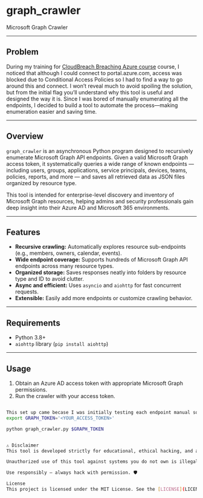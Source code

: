 # graph_crawler

Microsoft Graph Crawler

---

## Problem

During my training for [CloudBreach Breaching Azure course](https://cloudbreach.io/breachingazure/) course, I noticed that although I could connect to portal.azure.com, access was blocked due to Conditional Access Policies so I had to find a way to go around this and connect. I won’t reveal much to avoid spoiling the solution, but from the initial flag you’ll understand why this tool is useful and designed the way it is. Since I was bored of manually enumerating all the endpoints, I decided to build a tool to automate the process—making enumeration easier and saving time.

---

## Overview

`graph_crawler` is an asynchronous Python program designed to recursively enumerate Microsoft Graph API endpoints. Given a valid Microsoft Graph access token, it systematically queries a wide range of known endpoints — including users, groups, applications, service principals, devices, teams, policies, reports, and more — and saves all retrieved data as JSON files organized by resource type.

This tool is intended for enterprise-level discovery and inventory of Microsoft Graph resources, helping admins and security professionals gain deep insight into their Azure AD and Microsoft 365 environments.

---

## Features

- **Recursive crawling:** Automatically explores resource sub-endpoints (e.g., members, owners, calendar, events).
- **Wide endpoint coverage:** Supports hundreds of Microsoft Graph API endpoints across many resource types.
- **Organized storage:** Saves responses neatly into folders by resource type and ID to avoid clutter.
- **Async and efficient:** Uses `asyncio` and `aiohttp` for fast concurrent requests.
- **Extensible:** Easily add more endpoints or customize crawling behavior.

---

## Requirements

- Python 3.8+
- `aiohttp` library (`pip install aiohttp`)

---

## Usage

1. Obtain an Azure AD access token with appropriate Microsoft Graph permissions.
2. Run the crawler with your access token.

```bash

This set up came becase I was initially testing each endpoint manual so I left it like this. You can just paste you token without this if you want.
export GRAPH_TOKEN='<YOUR_ACCESS_TOKEN>'

python graph_crawler.py $GRAPH_TOKEN


⚠️ Disclaimer
This tool is developed strictly for educational, ethical hacking, and authorized security testing purposes. You must obtain proper permission before using it on any JIRA instance that you do not own or have explicit authorization to assess.

Unauthorized use of this tool against systems you do not own is illegal and unethical. The authors take no responsibility for any misuse or damage caused by this tool.

Use responsibly — always hack with permission. 🛡️

License
This project is licensed under the MIT License. See the [LICENSE](LICENSE) file for details.
